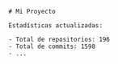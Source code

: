 
    # Mi Proyecto
    
    Estadísticas actualizadas:
    
    - Total de repositorios: 196
    - Total de commits: 1598
    - ...
  